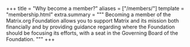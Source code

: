 +++
title = "Why become a member?"
aliases = ["/members/"]
template = "membership.html"
extra.summary = """
Becoming a member of the Matrix.org Foundation allows you to support Matrix and
its mission both financially and by providing guidance regarding where the
Foundation should be focusing its efforts, with a seat in the Governing Board of
the Foundation.
"""
+++
